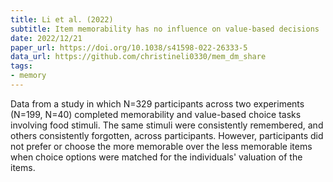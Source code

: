 ```yaml
---
title: Li et al. (2022)
subtitle: Item memorability has no influence on value-based decisions
date: 2022/12/21
paper_url: https://doi.org/10.1038/s41598-022-26333-5
data_url: https://github.com/christineli0330/mem_dm_share
tags:
- memory
---
```


Data from a study in which N=329 participants across two experiments (N=199, N=40) completed memorability and value-based choice tasks involving food stimuli. The same stimuli were consistently remembered, and others consistently forgotten, across participants. However, participants did not prefer or choose the more memorable over the less memorable items when choice options were matched for the individuals' valuation of the items.
